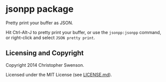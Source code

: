 # jsonpp package

Pretty print your buffer as JSON.

Hit Ctrl-Alt-J to pretty print your buffer, or use the `jsonpp:jsonpp` command,
or right-click and select `JSON pretty print`.

## Licensing and Copyright

Copyright 2014 Christopher Swenson.

Licensed under the MIT License (see [LICENSE.md](LICENSE.md)).
